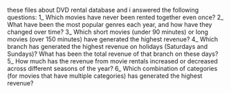 these files about DVD rental database and i answered the following questions:
1_ Which movies have never been rented together even once?
2_ What have been the most popular genres each year, and how have they changed over time?
3_ Which short movies (under 90 minutes) or long movies (over 150 minutes) have generated the highest revenue?
4_ Which branch has generated the highest revenue on holidays (Saturdays and Sundays)? What has been the total revenue of that branch on these days?
5_ How much has the revenue from movie rentals increased or decreased across different seasons of the year?
6_ Which combination of categories (for movies that have multiple categories) has generated the highest revenue?
